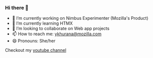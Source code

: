 ### Hi there 👋

<!--
**yashikakhurana/yashikakhurana** is a ✨ _special_ ✨ repository because its `README.md` (this file) appears on your GitHub profile.

Here are some ideas to get you started:

-->

- 🔭 I’m currently working on Nimbus Experimenter (Mozilla's Product)
- 🌱 I’m currently learning HTMX
- 👯 I’m looking to collaborate on Web app projects
- 📫 How to reach me: ykhurana@mozilla.com
- 😄 Pronouns: She/her

Checkout my [youtube channel](https://www.youtube.com/channel/UC5hQgNik9R3tNYJCku9JHww)
